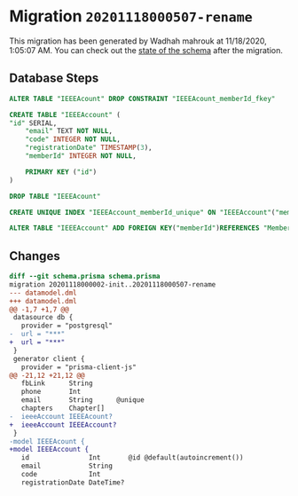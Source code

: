 # Migration `20201118000507-rename`

This migration has been generated by Wadhah mahrouk at 11/18/2020, 1:05:07 AM.
You can check out the [state of the schema](./schema.prisma) after the migration.

## Database Steps

```sql
ALTER TABLE "IEEEAcount" DROP CONSTRAINT "IEEEAcount_memberId_fkey"

CREATE TABLE "IEEEAccount" (
"id" SERIAL,
    "email" TEXT NOT NULL,
    "code" INTEGER NOT NULL,
    "registrationDate" TIMESTAMP(3),
    "memberId" INTEGER NOT NULL,

    PRIMARY KEY ("id")
)

DROP TABLE "IEEEAcount"

CREATE UNIQUE INDEX "IEEEAccount_memberId_unique" ON "IEEEAccount"("memberId")

ALTER TABLE "IEEEAccount" ADD FOREIGN KEY("memberId")REFERENCES "Member"("id") ON DELETE CASCADE ON UPDATE CASCADE
```

## Changes

```diff
diff --git schema.prisma schema.prisma
migration 20201118000002-init..20201118000507-rename
--- datamodel.dml
+++ datamodel.dml
@@ -1,7 +1,7 @@
 datasource db {
   provider = "postgresql"
-  url = "***"
+  url = "***"
 }
 generator client {
   provider = "prisma-client-js"
@@ -21,12 +21,12 @@
   fbLink      String
   phone       Int
   email       String      @unique
   chapters    Chapter[]
-  ieeeAccount IEEEAcount?
+  ieeeAccount IEEEAccount?
 }
-model IEEEAcount {
+model IEEEAccount {
   id               Int       @id @default(autoincrement())
   email            String
   code             Int
   registrationDate DateTime?
```


